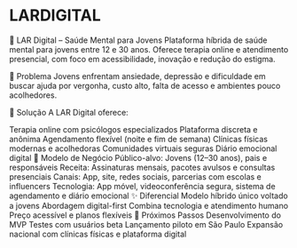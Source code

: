 # LARDIGITAL
🌿 LAR Digital – Saúde Mental para Jovens
Plataforma híbrida de saúde mental para jovens entre 12 e 30 anos. Oferece terapia online e atendimento presencial, com foco em acessibilidade, inovação e redução do estigma. 

🧠 Problema
Jovens enfrentam ansiedade, depressão e dificuldade em buscar ajuda por vergonha, custo alto, falta de acesso e ambientes pouco acolhedores.

🔧 Solução
A LAR Digital oferece:

Terapia online com psicólogos especializados
Plataforma discreta e anônima
Agendamento flexível (noite e fim de semana)
Clínicas físicas modernas e acolhedoras
Comunidades virtuais seguras
Diário emocional digital
🏢 Modelo de Negócio
Público-alvo: Jovens (12–30 anos), pais e responsáveis
Receita: Assinaturas mensais, pacotes avulsos e consultas presenciais
Canais: App, site, redes sociais, parcerias com escolas e influencers
Tecnologia: App móvel, videoconferência segura, sistema de agendamento e diário emocional
✨ Diferencial
Modelo híbrido único voltado a jovens
Abordagem digital-first
Combina tecnologia e atendimento humano
Preço acessível e planos flexíveis
🚀 Próximos Passos
Desenvolvimento do MVP
Testes com usuários beta
Lançamento piloto em São Paulo
Expansão nacional com clínicas físicas e plataforma digital
